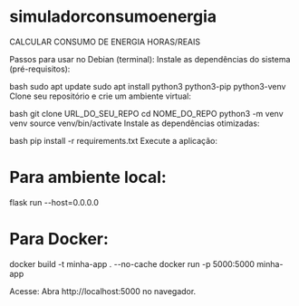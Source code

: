 # simuladorconsumoenergia
CALCULAR CONSUMO DE ENERGIA HORAS/REAIS

Passos para usar no Debian (terminal):
Instale as dependências do sistema (pré-requisitos):

bash
sudo apt update
sudo apt install python3 python3-pip python3-venv
Clone seu repositório e crie um ambiente virtual:

bash
git clone URL_DO_SEU_REPO
cd NOME_DO_REPO
python3 -m venv venv
source venv/bin/activate
Instale as dependências otimizadas:

bash
pip install -r requirements.txt
Execute a aplicação:

# Para ambiente local:
flask run --host=0.0.0.0

# Para Docker:
docker build -t minha-app . --no-cache
docker run -p 5000:5000 minha-app

Acesse:
Abra http://localhost:5000 no navegador.
